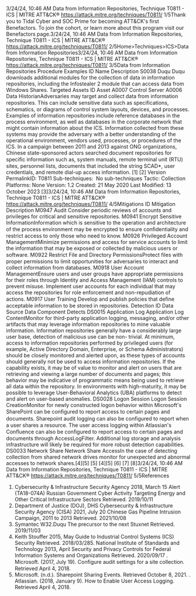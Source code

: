 3/24/24, 10:46 AM Data from Information Repositories, Technique T0811 - ICS | MITRE ATT&CK®
https://attack.mitre.org/techniques/T0811/ 1/5Thank you to Tidal Cyber and SOC Prime for becoming ATT&CK's ﬁrst Benefactors. To join the cohort, or learn more about this program visit our
Benefactors page.3/24/24, 10:46 AM Data from Information Repositories, Technique T0811 - ICS | MITRE ATT&CK®
https://attack.mitre.org/techniques/T0811/ 2/5Home>Techniques>ICS>Data from Information Repositories3/24/24, 10:46 AM Data from Information Repositories, Technique T0811 - ICS | MITRE ATT&CK®
https://attack.mitre.org/techniques/T0811/ 3/5Data from Information Repositories
Procedure Examples
ID Name Description
S0038 Duqu Duqu downloads additional modules for the collection of data in information repositories, including the Infostealer 2
module that can access data from Windows Shares.
Targeted Assets
ID Asset
A0007 Control Server
A0006 Data HistorianAdversaries may target and collect data from information repositories. This can include sensitive data such as speciﬁcations, schematics, or
diagrams of control system layouts, devices, and processes. Examples of information repositories include reference databases in the
process environment, as well as databases in the corporate network that might contain information about the ICS.
Information collected from these systems may provide the adversary with a better understanding of the operational environment, vendors
used, processes, or procedures of the ICS.
In a campaign between 2011 and 2013 against ONG organizations, Chinese state-sponsored actors searched document repositories for
speciﬁc information such as, system manuals, remote terminal unit (RTU) sites, personnel lists, documents that included the string SCAD\*,
user credentials, and remote dial-up access information. [1]
[2]
Version PermalinkID: T0811
Sub-techniques:  No sub-techniques
 
Tactic: Collection
 
Platforms: None
Version: 1.2
Created: 21 May 2020
Last Modiﬁed: 13 October 2023
[3]3/24/24, 10:46 AM Data from Information Repositories, Technique T0811 - ICS | MITRE ATT&CK®
https://attack.mitre.org/techniques/T0811/ 4/5Mitigations
ID Mitigation Description
M0947 Audit Consider periodic reviews of accounts and privileges for critical and sensitive repositories.
M0941 Encrypt Sensitive
InformationInformation which is sensitive to the operation and architecture of the process environment may be
encrypted to ensure conﬁdentiality and restrict access to only those who need to know. 
M0926 Privileged Account
ManagementMinimize permissions and access for service accounts to limit the information that may be exposed
or collected by malicious users or software. 
M0922 Restrict File and
Directory
PermissionsProtect ﬁles with proper permissions to limit opportunities for adversaries to interact and collect
information from databases. 
M0918 User Account
ManagementEnsure users and user groups have appropriate permissions for their roles through Identity and
Access Management (IAM) controls to prevent misuse. Implement user accounts for each individual
that may access the repositories for role enforcement and non-repudiation of actions.
M0917 User Training Develop and publish policies that deﬁne acceptable information to be stored in repositories.
Detection
ID Data Source Data Component Detects
DS0015 Application Log Application
Log ContentMonitor for third-party application logging, messaging, and/or other artifacts that may
leverage information repositories to mine valuable information. Information repositories
generally have a considerably large user base, detection of malicious use can be non-
trivial. At minimum, access to information repositories performed by privileged users (for
example, Active Directory Domain, Enterprise, or Schema Administrators) should be
closely monitored and alerted upon, as these types of accounts should generally not be
used to access information repositories. If the capability exists, it may be of value to
monitor and alert on users that are retrieving and viewing a large number of documents
and pages; this behavior may be indicative of programmatic means being used to
retrieve all data within the repository. In environments with high-maturity, it may be
possible to leverage User-Behavioral Analytics (UBA) platforms to detect and alert on
user-based anomalies.
DS0028 Logon Session Logon Session
CreationMonitor for newly constructed logon behavior within Microsoft's SharePoint can be
conﬁgured to report access to certain pages and documents. Sharepoint audit logging
can also be conﬁgured to report when a user shares a resource. The user access
logging within Atlassian's Conﬂuence can also be conﬁgured to report access to certain
pages and documents through AccessLogFilter. Additional log storage and analysis
infrastructure will likely be required for more robust detection capabilities.
DS0033 Network Share Network Share
AccessIn the case of detecting collection from shared network drives monitor for unexpected
and abnormal accesses to network shares.[4][5]
[5]
[4][5]
[6]
[7]
[8]3/24/24, 10:46 AM Data from Information Repositories, Technique T0811 - ICS | MITRE ATT&CK®
https://attack.mitre.org/techniques/T0811/ 5/5References
1. Cybersecurity & Infrastructure Security Agency 2018, March 15
Alert (TA18-074A) Russian Government Cyber Activity
Targeting Energy and Other Critical Infrastructure Sectors
Retrieved. 2019/10/11
2. Department of Justice (DOJ), DHS Cybersecurity &
Infrastructure Security Agency (CISA) 2021, July 20 Chinese
Gas Pipeline Intrusion Campaign, 2011 to 2013 Retrieved.
2021/10/08
3. Symantec W32.Duqu The precursor to the next Stuxnet
Retrieved. 2019/11/03
4. Keith Stouffer 2015, May Guide to Industrial Control Systems
(ICS) Security Retrieved. 2018/03/285. National Institute of Standards and Technology 2013, April
Security and Privacy Controls for Federal Information Systems
and Organizations Retrieved. 2020/09/17
 . Microsoft. (2017, July 19). Conﬁgure audit settings for a site
collection. Retrieved April 4, 2018.
7. Microsoft. (n.d.). Sharepoint Sharing Events. Retrieved
October 8, 2021.
 . Atlassian. (2018, January 9). How to Enable User Access
Logging. Retrieved April 4, 2018.